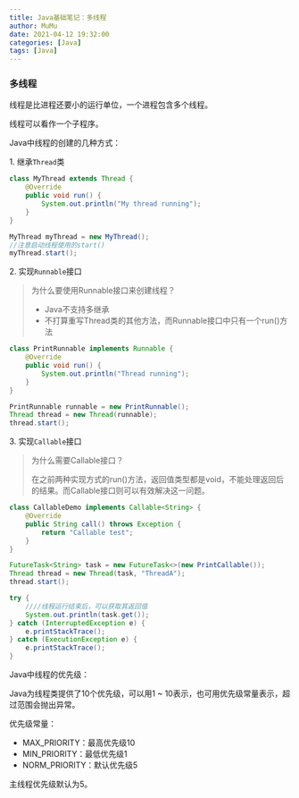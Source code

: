 ```yaml
---
title: Java基础笔记：多线程
author: MuMu
date: 2021-04-12 19:32:00
categories: [Java]
tags: [Java]
---
```


### 多线程

线程是比进程还要小的运行单位，一个进程包含多个线程。

线程可以看作一个子程序。

Java中线程的创建的几种方式：

1\. 继承`Thread`类

```java
class MyThread extends Thread {
    @Override
    public void run() {
        System.out.println("My thread running");
    }
}

MyThread myThread = new MyThread();
//注意启动线程使用的start()
myThread.start();
```

2\. 实现`Runnable`接口

> 为什么要使用Runnable接口来创建线程？
>
> + Java不支持多继承
> + 不打算重写Thread类的其他方法，而Runnable接口中只有一个run()方法

```java
class PrintRunnable implements Runnable {
    @Override
    public void run() {
        System.out.println("Thread running");
    }
}

PrintRunnable runnable = new PrintRunnable();
Thread thread = new Thread(runnable);
thread.start();
```


3\. 实现`Callable`接口

> 为什么需要Callable接口？
>
> 在之前两种实现方式的run()方法，返回值类型都是void，不能处理返回后的结果。而Callable接口则可以有效解决这一问题。

```java
class CallableDemo implements Callable<String> {
    @Override
    public String call() throws Exception {
        return "Callable test";
    }
}

FutureTask<String> task = new FutureTask<>(new PrintCallable());
Thread thread = new Thread(task, "ThreadA");
thread.start();

try {
    ////线程运行结束后，可以获取其返回值
    System.out.println(task.get());
} catch (InterruptedException e) {
    e.printStackTrace();
} catch (ExecutionException e) {
    e.printStackTrace();
}
```

Java中线程的优先级：

Java为线程类提供了10个优先级，可以用1 ~ 10表示，也可用优先级常量表示，超过范围会抛出异常。

优先级常量：

+ MAX_PRIORITY：最高优先级10
+ MIN_PRIORITY：最低优先级1
+ NORM_PRIORITY：默认优先级5

主线程优先级默认为5。
